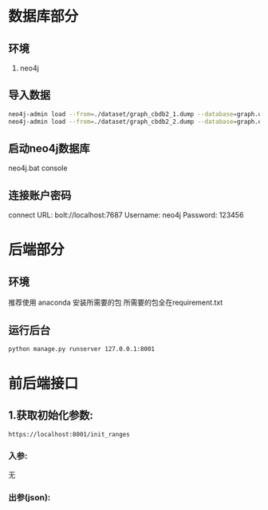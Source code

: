 # 数据库部分
## 环境
1. neo4j
## 导入数据
```bash
neo4j-admin load --from=./dataset/graph_cbdb2_1.dump --database=graph.db --force
neo4j-admin load --from=./dataset/graph_cbdb2_2.dump --database=graph.db --force
```
## 启动neo4j数据库
neo4j.bat console
## 连接账户密码
connect URL: bolt://localhost:7687
Username: neo4j
Password: 123456

# 后端部分
## 环境
推荐使用 anaconda 安装所需要的包
所需要的包全在requirement.txt
## 运行后台
```bash
python manage.py runserver 127.0.0.1:8001
```

# 前后端接口
## 1.获取初始化参数:
```
https://localhost:8001/init_ranges
```
### 入参:
无
### 出参(json):
